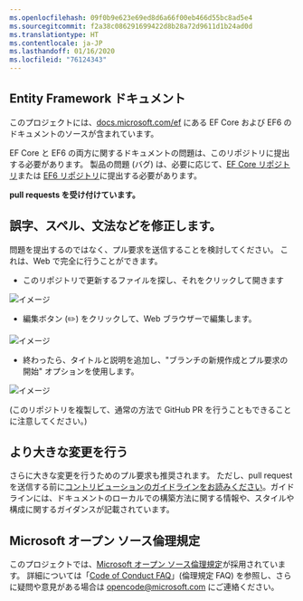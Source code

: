 ```yaml
---
ms.openlocfilehash: 09f0b9e623e69ed8d6a66f00eb466d55bc8ad5e4
ms.sourcegitcommit: f2a38c086291699422d8b28a72d9611d1b24ad0d
ms.translationtype: HT
ms.contentlocale: ja-JP
ms.lasthandoff: 01/16/2020
ms.locfileid: "76124343"
---
```

## <a name="entity-framework-docs"></a>Entity Framework ドキュメント

このプロジェクトには、[docs.microsoft.com/ef](https://docs.microsoft.com/ef/) にある EF Core および EF6 のドキュメントのソースが含まれています。 

EF Core と EF6 の両方に関するドキュメントの問題は、このリポジトリに提出する必要があります。 製品の問題 (バグ) は、必要に応じて、[EF Core リポジトリ](https://github.com/dotnet/efcore)または [EF6 リポジトリ](https://github.com/dotnet/ef6)に提出する必要があります。

**pull requests を受け付けています。**

## <a name="fixing-typosspellinggrammaretc"></a>誤字、スペル、文法などを修正します。

問題を提出するのではなく、プル要求を送信することを検討してください。 これは、Web で完全に行うことができます。

* このリポジトリで更新するファイルを探し、それをクリックして開きます

![イメージ](https://user-images.githubusercontent.com/1430078/64454137-10199400-d09f-11e9-9d1a-b7fdca2c518e.png)

* 編集ボタン (✏️) をクリックして、Web ブラウザーで編集します。

![イメージ](https://user-images.githubusercontent.com/1430078/64454321-85856480-d09f-11e9-85a6-1c93bc6611e2.png)

* 終わったら、タイトルと説明を追加し、"ブランチの新規作成とプル要求の開始" オプションを使用します。

![イメージ](https://user-images.githubusercontent.com/1430078/64454455-dac17600-d09f-11e9-922b-0346117011f5.png)

(このリポジトリを複製して、通常の方法で GitHub PR を行うこともできることに注意してください。)

## <a name="making-more-substantial-changes"></a>より大きな変更を行う

さらに大きな変更を行うためのプル要求も推奨されます。 ただし、pull request を送信する前に[コントリビューションのガイドラインをお読みください](CONTRIBUTING.md)。ガイドラインには、ドキュメントのローカルでの構築方法に関する情報や、スタイルや構成に関するガイダンスが記載されています。

## <a name="microsoft-open-source-code-of-conduct"></a>Microsoft オープン ソース倫理規定

このプロジェクトでは、[Microsoft オープン ソース倫理規定](https://opensource.microsoft.com/codeofconduct/)が採用されています。
詳細については「[Code of Conduct FAQ](https://opensource.microsoft.com/codeofconduct/faq/)」(倫理規定 FAQ) を参照し、さらに疑問や意見がある場合は [opencode@microsoft.com](mailto:opencode@microsoft.com) にご連絡ください。

